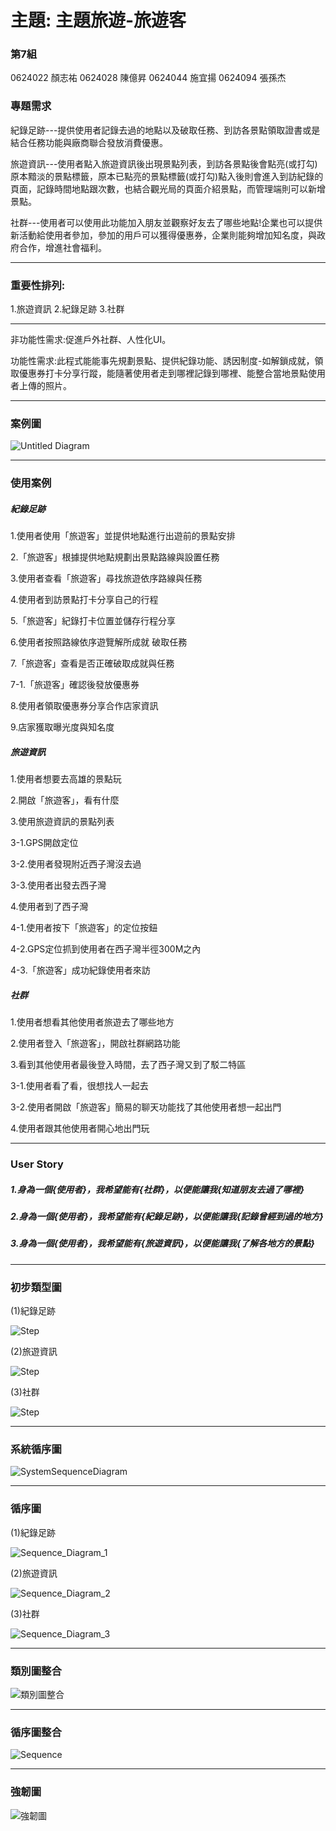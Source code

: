 # 主題: 主題旅遊-旅遊客

### 第7組

0624022 顏志祐
0624028 陳億昇
0624044 施宜揚
0624094 張孫杰

### 專題需求

紀錄足跡---提供使用者記錄去過的地點以及破取任務、到訪各景點領取證書或是結合任務功能與廠商聯合發放消費優惠。

旅遊資訊---使用者點入旅遊資訊後出現景點列表，到訪各景點後會點亮(或打勾)原本黯淡的景點標籤，原本已點亮的景點標籤(或打勾)點入後則會進入到訪紀錄的頁面，記錄時間地點跟次數，也結合觀光局的頁面介紹景點，而管理端則可以新增景點。

社群---使用者可以使用此功能加入朋友並觀察好友去了哪些地點!企業也可以提供新活動給使用者參加，參加的用戶可以獲得優惠券，企業則能夠增加知名度，與政府合作，增進社會福利。
***
### 重要性排列:
1.旅遊資訊
2.紀錄足跡
3.社群
***
非功能性需求:促進戶外社群、人性化UI。

功能性需求:此程式能能事先規劃景點、提供紀錄功能、誘因制度-如解鎖成就，領取優惠券打卡分享行蹤，能隨著使用者走到哪裡記錄到哪裡、能整合當地景點使用者上傳的照片。
***
### 案例圖
![Untitled Diagram](使用案例圖.png "使用案例圖")
***
### 使用案例

##### 紀錄足跡
1.使用者使用「旅遊客」並提供地點進行出遊前的景點安排

2.「旅遊客」根據提供地點規劃出景點路線與設置任務

3.使用者查看「旅遊客」尋找旅遊依序路線與任務

4.使用者到訪景點打卡分享自己的行程

5.「旅遊客」紀錄打卡位置並儲存行程分享

6.使用者按照路線依序遊覽解所成就 破取任務

7.「旅遊客」查看是否正確破取成就與任務

  7-1.「旅遊客」確認後發放優惠券

8.使用者領取優惠券分享合作店家資訊

9.店家獲取曝光度與知名度

##### 旅遊資訊

1.使用者想要去高雄的景點玩

2.開啟「旅遊客」，看有什麼

3.使用旅遊資訊的景點列表
  
  3-1.GPS開啟定位
  
  3-2.使用者發現附近西子灣沒去過
  
  3-3.使用者出發去西子灣
 
4.使用者到了西子灣

  4-1.使用者按下「旅遊客」的定位按鈕
  
  4-2.GPS定位抓到使用者在西子灣半徑300M之內
  
  4-3.「旅遊客」成功紀錄使用者來訪

##### 社群
1.使用者想看其他使用者旅遊去了哪些地方

2.使用者登入「旅遊客」，開啟社群網路功能

3.看到其他使用者最後登入時間，去了西子灣又到了駁二特區

  3-1.使用者看了看，很想找人一起去

  3-2.使用者開啟「旅遊客」簡易的聊天功能找了其他使用者想一起出門

4.使用者跟其他使用者開心地出門玩

***
### User Story

##### 1.身為一個{使用者}，我希望能有{社群}，以便能讓我{知道朋友去過了哪裡}

##### 2.身為一個{使用者}，我希望能有{紀錄足跡}，以便能讓我{記錄曾經到過的地方}

##### 3.身為一個{使用者}，我希望能有{旅遊資訊}，以便能讓我{了解各地方的景點}

***
### 初步類型圖
(1)紀錄足跡

![Step](類別圖_1.jpg "類別圖_1")

(2)旅遊資訊

![Step](類別圖_2.jpg "類別圖_2")

(3)社群

![Step](類別圖_3.jpg "類別圖_3")

***
### 系統循序圖
![SystemSequenceDiagram](108-1_OO_SystemSequenceDiagram_2.png "SystemSequenceDiagram")

***
### 循序圖
(1)紀錄足跡

![Sequence_Diagram_1](Sequence_Diagram_1.png "Sequence_Diagram_1")

(2)旅遊資訊

![Sequence_Diagram_2](Sequence_Diagram_2.png "Sequence_Diagram_2")

(3)社群

![Sequence_Diagram_3](Sequence_Diagram_3.png "Sequence_Diagram_3")


***
### 類別圖整合
![類別圖整合](類別圖_整合.png "類別圖_整合")

***
### 循序圖整合
![Sequence](Sequence_diagram_整合.png "Sequence_Diagram_整合")

***
### 強韌圖
![強韌圖](強韌圖.png "強韌圖")




